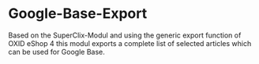 Google-Base-Export
==================

Based on the SuperClix-Modul and using the generic export function of OXID eShop 4 this modul exports a complete list of selected articles which can be used for Google Base.